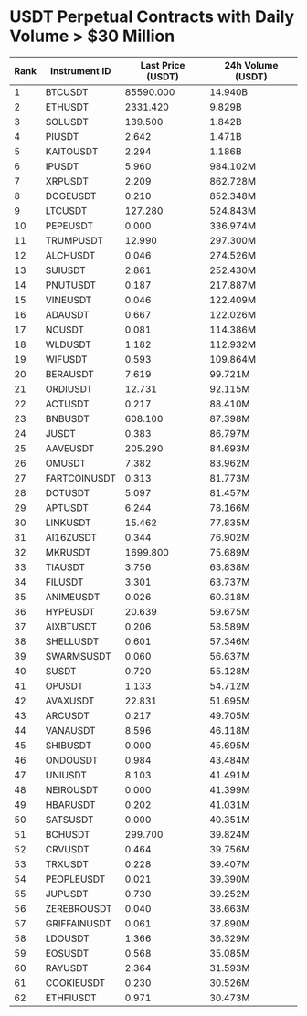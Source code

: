 # USDT Perpetual Contracts with Daily Volume > $30 Million

| Rank | Instrument ID | Last Price (USDT) | 24h Volume (USDT) |
|------|---------------|-------------------|-------------------|
| 1 | BTCUSDT | 85590.000 | 14.940B |
| 2 | ETHUSDT | 2331.420 | 9.829B |
| 3 | SOLUSDT | 139.500 | 1.842B |
| 4 | PIUSDT | 2.642 | 1.471B |
| 5 | KAITOUSDT | 2.294 | 1.186B |
| 6 | IPUSDT | 5.960 | 984.102M |
| 7 | XRPUSDT | 2.209 | 862.728M |
| 8 | DOGEUSDT | 0.210 | 852.348M |
| 9 | LTCUSDT | 127.280 | 524.843M |
| 10 | PEPEUSDT | 0.000 | 336.974M |
| 11 | TRUMPUSDT | 12.990 | 297.300M |
| 12 | ALCHUSDT | 0.046 | 274.526M |
| 13 | SUIUSDT | 2.861 | 252.430M |
| 14 | PNUTUSDT | 0.187 | 217.887M |
| 15 | VINEUSDT | 0.046 | 122.409M |
| 16 | ADAUSDT | 0.667 | 122.026M |
| 17 | NCUSDT | 0.081 | 114.386M |
| 18 | WLDUSDT | 1.182 | 112.932M |
| 19 | WIFUSDT | 0.593 | 109.864M |
| 20 | BERAUSDT | 7.619 | 99.721M |
| 21 | ORDIUSDT | 12.731 | 92.115M |
| 22 | ACTUSDT | 0.217 | 88.410M |
| 23 | BNBUSDT | 608.100 | 87.398M |
| 24 | JUSDT | 0.383 | 86.797M |
| 25 | AAVEUSDT | 205.290 | 84.693M |
| 26 | OMUSDT | 7.382 | 83.962M |
| 27 | FARTCOINUSDT | 0.313 | 81.773M |
| 28 | DOTUSDT | 5.097 | 81.457M |
| 29 | APTUSDT | 6.244 | 78.166M |
| 30 | LINKUSDT | 15.462 | 77.835M |
| 31 | AI16ZUSDT | 0.344 | 76.902M |
| 32 | MKRUSDT | 1699.800 | 75.689M |
| 33 | TIAUSDT | 3.756 | 63.838M |
| 34 | FILUSDT | 3.301 | 63.737M |
| 35 | ANIMEUSDT | 0.026 | 60.318M |
| 36 | HYPEUSDT | 20.639 | 59.675M |
| 37 | AIXBTUSDT | 0.206 | 58.589M |
| 38 | SHELLUSDT | 0.601 | 57.346M |
| 39 | SWARMSUSDT | 0.060 | 56.637M |
| 40 | SUSDT | 0.720 | 55.128M |
| 41 | OPUSDT | 1.133 | 54.712M |
| 42 | AVAXUSDT | 22.831 | 51.695M |
| 43 | ARCUSDT | 0.217 | 49.705M |
| 44 | VANAUSDT | 8.596 | 46.118M |
| 45 | SHIBUSDT | 0.000 | 45.695M |
| 46 | ONDOUSDT | 0.984 | 43.484M |
| 47 | UNIUSDT | 8.103 | 41.491M |
| 48 | NEIROUSDT | 0.000 | 41.399M |
| 49 | HBARUSDT | 0.202 | 41.031M |
| 50 | SATSUSDT | 0.000 | 40.351M |
| 51 | BCHUSDT | 299.700 | 39.824M |
| 52 | CRVUSDT | 0.464 | 39.756M |
| 53 | TRXUSDT | 0.228 | 39.407M |
| 54 | PEOPLEUSDT | 0.021 | 39.390M |
| 55 | JUPUSDT | 0.730 | 39.252M |
| 56 | ZEREBROUSDT | 0.040 | 38.663M |
| 57 | GRIFFAINUSDT | 0.061 | 37.890M |
| 58 | LDOUSDT | 1.366 | 36.329M |
| 59 | EOSUSDT | 0.568 | 35.085M |
| 60 | RAYUSDT | 2.364 | 31.593M |
| 61 | COOKIEUSDT | 0.230 | 30.526M |
| 62 | ETHFIUSDT | 0.971 | 30.473M |
